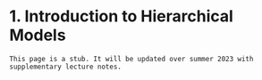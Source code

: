 # 1. Introduction to Hierarchical Models


```{note}
This page is a stub. It will be updated over summer 2023 with supplementary lecture notes.
```